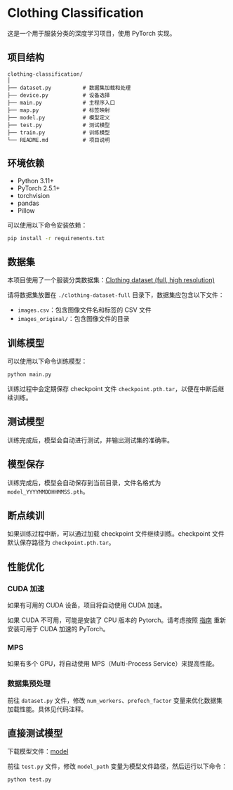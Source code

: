 # Clothing Classification

这是一个用于服装分类的深度学习项目，使用 PyTorch 实现。

## 项目结构

```
clothing-classification/
│
├── dataset.py          # 数据集加载和处理
├── device.py           # 设备选择
├── main.py             # 主程序入口
├── map.py              # 标签映射
├── model.py            # 模型定义
├── test.py             # 测试模型
├── train.py            # 训练模型
└── README.md           # 项目说明
```

## 环境依赖

- Python 3.11+
- PyTorch 2.5.1+
- torchvision
- pandas
- Pillow

可以使用以下命令安装依赖：

```bash
pip install -r requirements.txt
```

## 数据集

本项目使用了一个服装分类数据集：[Clothing dataset (full, high resolution)](https://www.kaggle.com/datasets/agrigorev/clothing-dataset-full)

请将数据集放置在 `./clothing-dataset-full` 目录下，数据集应包含以下文件：

- `images.csv`：包含图像文件名和标签的 CSV 文件
- `images_original/`：包含图像文件的目录

## 训练模型

可以使用以下命令训练模型：

```bash
python main.py
```

训练过程中会定期保存 checkpoint 文件 `checkpoint.pth.tar`，以便在中断后继续训练。

## 测试模型

训练完成后，模型会自动进行测试，并输出测试集的准确率。

## 模型保存

训练完成后，模型会自动保存到当前目录，文件名格式为 `model_YYYYMMDDHHMMSS.pth`。

## 断点续训

如果训练过程中断，可以通过加载 checkpoint 文件继续训练。checkpoint 文件默认保存路径为 `checkpoint.pth.tar`。

## 性能优化

### CUDA 加速

如果有可用的 CUDA 设备，项目将自动使用 CUDA 加速。

如果 CUDA 不可用，可能是安装了 CPU 版本的 Pytorch。请考虑按照 [指南](https://pytorch.org/get-started/locally/) 重新安装可用于 CUDA 加速的 PyTorch。

### MPS

如果有多个 GPU，将自动使用 MPS（Multi-Process Service）来提高性能。

### 数据集预处理

前往 `dataset.py` 文件，修改 `num_workers`、`prefech_factor` 变量来优化数据集加载性能。具体见代码注释。

## 直接测试模型
下载模型文件：[model](https://yunpan.bjfu.edu.cn:443/link/5683DD9228958534378953E0D2645F89)

前往 `test.py` 文件，修改 `model_path` 变量为模型文件路径，然后运行以下命令：

```bash
python test.py
```